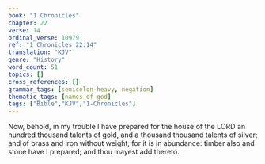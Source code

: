 ```yaml
---
book: "1 Chronicles"
chapter: 22
verse: 14
ordinal_verse: 10979
ref: "1 Chronicles 22:14"
translation: "KJV"
genre: "History"
word_count: 51
topics: []
cross_references: []
grammar_tags: [semicolon-heavy, negation]
thematic_tags: [names-of-god]
tags: ["Bible","KJV","1-Chronicles"]
---
```

Now, behold, in my trouble I have prepared for the house of the LORD an hundred thousand talents of gold, and a thousand thousand talents of silver; and of brass and iron without weight; for it is in abundance: timber also and stone have I prepared; and thou mayest add thereto.

